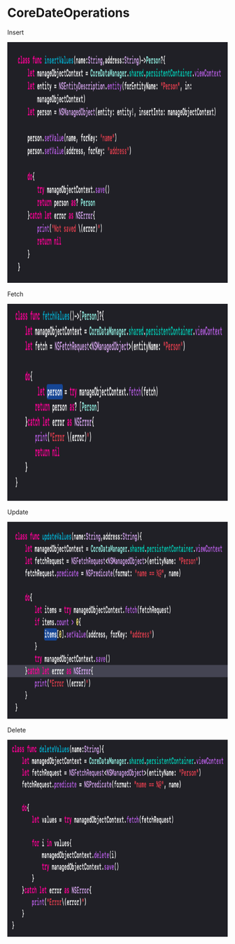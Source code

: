 # CoreDateOperations


Insert 

<img src="insert.png" width="850" height="550">

Fetch 

<img src="fetch.png" width="650" height="450">

Update 

<img src="update.png" width="650" height="450">

Delete 

<img src="delete.png" width="650" height="450">
